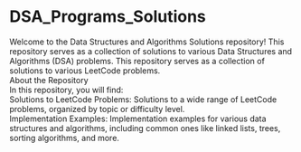 # DSA_Programs_Solutions
Welcome to the Data Structures and Algorithms Solutions repository! This repository serves as a collection of solutions to various Data Structures and Algorithms (DSA) problems. This repository serves as a collection of solutions to various LeetCode problems. 
<br>
About the Repository
<br>
In this repository, you will find:
<br>
Solutions to LeetCode Problems: Solutions to a wide range of LeetCode problems, organized by topic or difficulty level.
<br>
Implementation Examples: Implementation examples for various data structures and algorithms, including common ones like linked lists, trees, sorting algorithms, and more.

